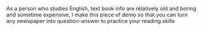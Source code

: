 As a person who studies English, text book info are relatively old and boring and sometime expensive, 
I make this piece of demo so that you can turn any newspaper into question-answer to
practice your reading skills
